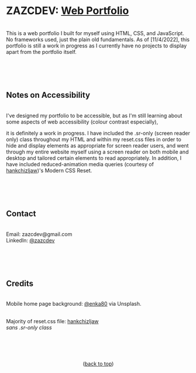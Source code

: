 <div id="top"></div>

# ZAZCDEV: <a href="https://zazcdev.github.io/webportfolio/">Web Portfolio</a>
<br>
This is a web portfolio I built for myself using HTML, CSS, and JavaScript. No frameworks used, just the plain old fundamentals. As of [11/4/2022], this portfolio is still a work in progress as I currently have no projects to display apart from the portfolio itself. 
<br>
<br>
<br>
<br>
<br>

## Notes on Accessibility

<br>
I've designed my portfolio to be accessible, but as I'm still learning about some aspects of web accessibility (colour contrast especially), 

it is definitely a work in progress. I have included the .sr-only (screen reader only) class throughout my HTML and within my reset.css 
files in order to hide and display elements as appropriate for screen reader users, and went through my entire website myself using a screen 
reader on both mobile and desktop and tailored certain elements to read appropriately. In addition, I have included reduced-animation 
media queries (courtesy of <a href="https://github.com/hankchizljaw/modern-css-reset">hankchizljaw</a>)'s Modern CSS Reset.
<br>
<br>
<br>
<br>
<br>

## Contact

<br>
Email: zazcdev@gmail.com
<br>
LinkedIn: <a href="https://www.linkedin.com/in/zazcdev/">@zazcdev</a> 
<br>
<br>
<br>
<br>
<br>

## Credits

<br>
Mobile home page background: <a href="https://unsplash.com/@enka80">@enka80</a> via Unsplash.
<br>
<br>

Majority of reset.css file: <a href="https://github.com/hankchizljaw/modern-css-reset">hankchizljaw</a>
<br>
*sans .sr-only class*
<br>
<br>
<br>
<br>
<br>
<p align="center">(<a href="#top">back to top</a>)</p>
